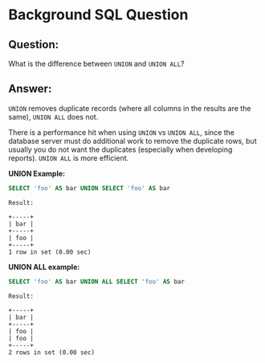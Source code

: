 # Background SQL Question

## Question:

What is the difference between `UNION` and `UNION ALL`?

## Answer:

`UNION` removes duplicate records (where all columns in the results are the same), `UNION ALL` does not.

There is a performance hit when using `UNION` vs `UNION ALL`, since the database server must do additional work to remove the duplicate rows,
but usually you do not want the duplicates (especially when developing reports). `UNION ALL` is more efficient.

**UNION Example:**

```sql
SELECT 'foo' AS bar UNION SELECT 'foo' AS bar
```

```
Result:

+-----+
| bar |
+-----+
| foo |
+-----+
1 row in set (0.00 sec)
```

**UNION ALL example:**

```sql
SELECT 'foo' AS bar UNION ALL SELECT 'foo' AS bar
```

```
Result:

+-----+
| bar |
+-----+
| foo |
| foo |
+-----+
2 rows in set (0.00 sec)
```